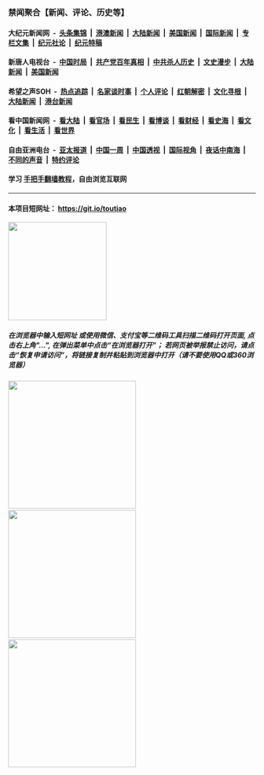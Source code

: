 ### 禁闻聚合【新闻、评论、历史等】

#### 大纪元新闻网 &nbsp;-&nbsp; [头条集锦](indexes/E头条集锦.md?t=02112211) &nbsp;|&nbsp; [港澳新闻](indexes/E港澳新闻.md?t=02112211)  &nbsp;|&nbsp; [大陆新闻](indexes/E大陆新闻.md?t=02112211) &nbsp;|&nbsp; [美国新闻](indexes/E美国新闻.md?t=02112211) &nbsp;|&nbsp; [国际新闻](indexes/E国际新闻.md?t=02112211) &nbsp;|&nbsp; [专栏文集](indexes/E专栏文集.md?t=02112211) &nbsp;|&nbsp; [纪元社论](indexes/E纪元社论.md?t=02112211) &nbsp;|&nbsp; [纪元特稿](indexes/E纪元特稿.md?t=02112211) 

#### 新唐人电视台 &nbsp;-&nbsp; [中国时局](indexes/N中国时局.md?t=02112211) &nbsp;|&nbsp; [共产党百年真相](indexes/N共产党百年真相.md?t=02112211) &nbsp;|&nbsp; [中共杀人历史](indexes/N中共杀人历史.md?t=02112211) &nbsp;|&nbsp; [文史漫步](indexes/N文史漫步.md?t=02112211) &nbsp;|&nbsp; [大陆新闻](indexes/N大陆新闻.md?t=02112211) &nbsp;|&nbsp; [美国新闻](indexes/N美国新闻.md?t=02112211)

#### 希望之声SOH &nbsp;-&nbsp; [热点追踪](indexes/H热点追踪.md?t=02112211) &nbsp;|&nbsp; [名家谈时事](indexes/H名家谈时事.md?t=02112211) &nbsp;|&nbsp; [个人评论](indexes/H个人评论.md?t=02112211)  &nbsp;|&nbsp; [红朝解密](indexes/H红朝解密.md?t=02112211) &nbsp;|&nbsp; [文化寻根](indexes/H文化寻根.md?t=02112211) &nbsp;|&nbsp; [大陆新闻](indexes/H大陆新闻.md?t=02112211) &nbsp;|&nbsp; [港台新闻](indexes/H港台新闻.md?t=02112211)

#### 看中国新闻网 &nbsp;-&nbsp; [看大陆](indexes/S看大陆.md?t=02112211) &nbsp;|&nbsp; [看官场](indexes/S看官场.md?t=02112211) &nbsp;|&nbsp; [看民生](indexes/S看民生.md?t=02112211)  &nbsp;|&nbsp; [看博谈](indexes/S看博谈.md?t=02112211) &nbsp;|&nbsp; [看财经](indexes/S看财经.md?t=02112211) &nbsp;|&nbsp; [看史海](indexes/S看史海.md?t=02112211) &nbsp;|&nbsp; [看文化](indexes/S看文化.md?t=02112211) &nbsp;|&nbsp; [看生活](indexes/S看生活.md?t=02112211) &nbsp;|&nbsp; [看世界](indexes/S看世界.md?t=02112211)

#### 自由亚洲电台 &nbsp;-&nbsp; [亚太报道](indexes/R亚太报道.md?t=02112211) &nbsp;|&nbsp; [中国一周](indexes/R中国一周.md?t=02112211) &nbsp;|&nbsp; [中国透视](indexes/R中国透视.md?t=02112211)  &nbsp;|&nbsp; [国际视角](indexes/R国际视角.md?t=02112211) &nbsp;|&nbsp; [夜话中南海](indexes/R夜话中南海.md?t=02112211) &nbsp;|&nbsp; [不同的声音](indexes/R不同的声音.md?t=02112211) &nbsp;|&nbsp; [特约评论](indexes/R特约评论.md?t=02112211)

#### 学习 [手把手翻墙教程](https://github.com/gfw-breaker/guides/wiki)，自由浏览互联网

----

#### 本项目短网址： https://git.io/toutiao
<img src="https://raw.githubusercontent.com/gfw-breaker/banned-news/master/scripts/img/qr.png" width="200px"/>  

##### 在浏览器中输入短网址 或使用微信、支付宝等二维码工具扫描二维码打开页面, 点击右上角"...", 在弹出菜单中点击“在浏览器打开”； 若网页被举报禁止访问，请点击“恢复申请访问”，将链接复制并粘贴到浏览器中打开（请不要使用QQ或360浏览器）

<img src="https://raw.githubusercontent.com/gfw-breaker/banned-news/master/scripts/img/1.png" width="260px"/> &nbsp; <img src="https://raw.githubusercontent.com/gfw-breaker/banned-news/master/scripts/img/2.png" width="260px"/> &nbsp; <img src="https://raw.githubusercontent.com/gfw-breaker/banned-news/master/scripts/img/3.png" width="260px"/>
